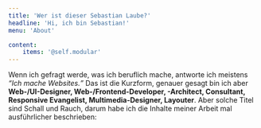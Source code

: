 ```yaml
---
title: 'Wer ist dieser Sebastian Laube?'
headline: 'Hi, ich bin Sebastian!'
menu: 'About'

content:
    items: '@self.modular'
---
```

Wenn ich gefragt werde, was ich beruflich mache, antworte ich meistens <em><q>Ich mache Websites.</q></em> Das ist die Kurzform, genauer gesagt bin ich aber <strong lang="en">Web-/UI-Designer, Web-/Frontend-Developer, -Architect, Consultant, Responsive Evangelist, Multimedia-Designer, Layouter</strong>. Aber solche Titel sind Schall und Rauch, darum habe ich die Inhalte meiner Arbeit mal ausführlicher beschrieben: